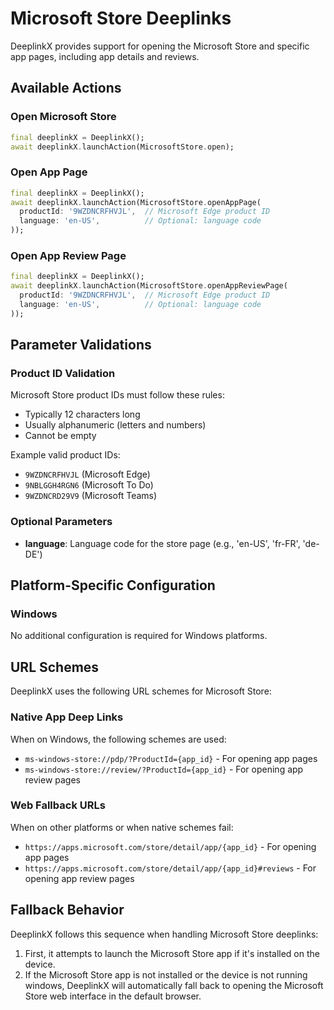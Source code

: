 # Microsoft Store Deeplinks

DeeplinkX provides support for opening the Microsoft Store and specific app pages, including app details and reviews.

## Available Actions

### Open Microsoft Store
```dart
final deeplinkX = DeeplinkX();
await deeplinkX.launchAction(MicrosoftStore.open);
```

### Open App Page
```dart
final deeplinkX = DeeplinkX();
await deeplinkX.launchAction(MicrosoftStore.openAppPage(
  productId: '9WZDNCRFHVJL',  // Microsoft Edge product ID
  language: 'en-US',          // Optional: language code
));
```

### Open App Review Page
```dart
final deeplinkX = DeeplinkX();
await deeplinkX.launchAction(MicrosoftStore.openAppReviewPage(
  productId: '9WZDNCRFHVJL',  // Microsoft Edge product ID
  language: 'en-US',          // Optional: language code
));
```

## Parameter Validations

### Product ID Validation
Microsoft Store product IDs must follow these rules:
- Typically 12 characters long
- Usually alphanumeric (letters and numbers)
- Cannot be empty

Example valid product IDs:
- `9WZDNCRFHVJL` (Microsoft Edge)
- `9NBLGGH4RGN6` (Microsoft To Do)
- `9WZDNCRD29V9` (Microsoft Teams)

### Optional Parameters
- **language**: Language code for the store page (e.g., 'en-US', 'fr-FR', 'de-DE')

## Platform-Specific Configuration

### Windows
No additional configuration is required for Windows platforms.

## URL Schemes

DeeplinkX uses the following URL schemes for Microsoft Store:

### Native App Deep Links
When on Windows, the following schemes are used:
- `ms-windows-store://pdp/?ProductId={app_id}` - For opening app pages
- `ms-windows-store://review/?ProductId={app_id}` - For opening app review pages

### Web Fallback URLs
When on other platforms or when native schemes fail:
- `https://apps.microsoft.com/store/detail/app/{app_id}` - For opening app pages
- `https://apps.microsoft.com/store/detail/app/{app_id}#reviews` - For opening app review pages

## Fallback Behavior
DeeplinkX follows this sequence when handling Microsoft Store deeplinks:

1. First, it attempts to launch the Microsoft Store app if it's installed on the device.
2. If the Microsoft Store app is not installed or the device is not running windows, DeeplinkX will automatically fall back to opening the Microsoft Store web interface in the default browser.
